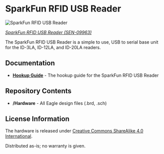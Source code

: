 SparkFun RFID USB Reader
=========================

![SparkFun RFID USB Reader](https://cdn.sparkfun.com//assets/parts/4/0/9/5/09963-01.jpg)

[*SparkFun RFID USB Reader (SEN-09963)*](https://www.sparkfun.com/products/9963)

The SparkFun RFID USB Reader is a simple to use, USB to serial base unit for the ID-3LA, ID-12LA, and ID-20LA readers.

Documentation
-------------
- **[Hookup Guide](https://learn.sparkfun.com/tutorials/sparkfun-rfid-starter-kit-hookup-guide)** - The hookup guide for the SparkFun RFID USB Reader


Repository Contents
-------------------
* **/Hardware** - All Eagle design files (.brd, .sch)


License Information
-------------------
The hardware is released under [Creative Commons ShareAlike 4.0 International](https://creativecommons.org/licenses/by-sa/4.0/).

Distributed as-is; no warranty is given.
